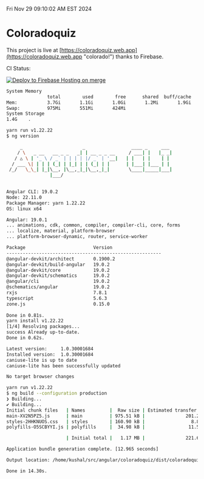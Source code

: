 Fri Nov 29 09:10:02 AM EST 2024

# Coloradoquiz


This project is live at [https://coloradoquiz.web.app](https://coloradoquiz.web.app "colorado!") thanks to Firebase.

CI Status: 

[![Deploy to Firebase Hosting on merge](https://github.com/teamkushal/coloradoquiz/actions/workflows/firebase-hosting-merge.yml/badge.svg)](https://github.com/teamkushal/coloradoquiz/actions/workflows/firebase-hosting-merge.yml)

```bash
System Memory
               total        used        free      shared  buff/cache   available
Mem:           3.7Gi       1.1Gi       1.0Gi       1.2Mi       1.9Gi       2.6Gi
Swap:          975Mi       551Mi       424Mi
System Storage
1.4G	.
```
```bash
yarn run v1.22.22
$ ng version

     _                      _                 ____ _     ___
    / \   _ __   __ _ _   _| | __ _ _ __     / ___| |   |_ _|
   / △ \ | '_ \ / _` | | | | |/ _` | '__|   | |   | |    | |
  / ___ \| | | | (_| | |_| | | (_| | |      | |___| |___ | |
 /_/   \_\_| |_|\__, |\__,_|_|\__,_|_|       \____|_____|___|
                |___/
    

Angular CLI: 19.0.2
Node: 22.11.0
Package Manager: yarn 1.22.22
OS: linux x64

Angular: 19.0.1
... animations, cdk, common, compiler, compiler-cli, core, forms
... localize, material, platform-browser
... platform-browser-dynamic, router, service-worker

Package                         Version
---------------------------------------------------------
@angular-devkit/architect       0.1900.2
@angular-devkit/build-angular   19.0.2
@angular-devkit/core            19.0.2
@angular-devkit/schematics      19.0.2
@angular/cli                    19.0.2
@schematics/angular             19.0.2
rxjs                            7.8.1
typescript                      5.6.3
zone.js                         0.15.0
    
Done in 0.81s.
yarn install v1.22.22
[1/4] Resolving packages...
success Already up-to-date.
Done in 0.62s.
```
```bash
Latest version:     1.0.30001684
Installed version:  1.0.30001684
caniuse-lite is up to date
caniuse-lite has been successfully updated

No target browser changes
```
```bash
yarn run v1.22.22
$ ng build --configuration production
❯ Building...
✔ Building...
Initial chunk files   | Names         |  Raw size | Estimated transfer size
main-XV2N5PZ5.js      | main          | 975.51 kB |               201.27 kB
styles-2HHKNUOS.css   | styles        | 160.90 kB |                 8.88 kB
polyfills-O5SCBYYI.js | polyfills     |  34.98 kB |                11.52 kB

                      | Initial total |   1.17 MB |               221.67 kB

Application bundle generation complete. [12.965 seconds]

Output location: /home/kushal/src/angular/coloradoquiz/dist/coloradoquiz

Done in 14.30s.
```
